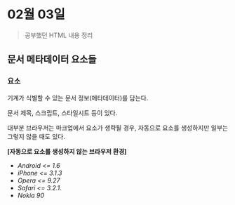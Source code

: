 # 02월 03일

> 공부했던 HTML 내용 정리

## 문서 메타데이터 요소들

### <head> 요소

기계가 식별할 수 있는 문서 정보(메타데이터)를 담는다.

문서 제목, 스크립트, 스타일시트 등이 있다.

대부분 브라우저는 마크업에서 <head> 요소가 생략될 경우, 자동으로 <head> 요소를 생성하지만 일부는 그렇지 않을 때도 있다.

**[자동으로 <head> 요소를 생성하지 않는 브라우저 환경]**

- *Android <= 1.6*
- *iPhone  <= 3.1.3*
- *Opera  <= 9.27*
- *Safari  <= 3.2.1.*
- *Nokia 90*

### <title> 요소

브라우저의 타이틀 바(Title Bar)나 페이지 탭에 보여지는 문서의 제목을 정의한다.

텍스트만 포함할 수 있으며 포함된 태그들은 해석되지 않는다.

### <meta> 요소

다른 메타 요소들(<title>, <base>, <link>, <style>)로 나타낼 수 없는 메타데이터를 정의할 때 사용한다.

[: 문서 레벨 메타데이터 요소 - HTML: Hypertext Markup Language | MDN](https://developer.mozilla.org/ko/docs/Web/HTML/Element/meta)

**[메타데이터의 종류]**

- charset이 설정된 경우 :

  - 페이지의 문자 인코딩을 선언한다.
  - 이 속성보다 요소의 `<head>`의 lang속성이 우선하여 적용된다. (예: <div lang="fr">)

- http-equiv 속성이 설정된 경우:

  - pragma 지시어(Directive)로 일반적으로 웹서버가 제공하는 웹페이지가 어떻게 제공되어야 하는지에 대한 정보를 제공.

  ```html
  <!--HTML 5에서는 더 이상 아래와 같이 사용되길 권장하지 않음.-->
  <meta http-equiv="Content-Type" content="text/html;charset=UTF-8">
  <!--3초 뒤에 url 값에 설정된 페이지로 이동하게 됨.-->
  <meta http-equiv="refresh" content="3;url=https://google.com">
  ```

- *name 속성이 설정된 경우:*

  - 전체 페이지에 적용되는 “문서 레벨 메타데이터”를 제공한다.
  - content 속성 값을 통해 설정

*- name 속성이 설정된 경우:*

*문서 수준 메타 데이터의 이름을 정의하며, content 속성 값을 통해 설정.*

### <link> 요소

현재 문서와 외부 리소스와의 관계(relation)를 명시한다.

이 요소는 스타일시트를 링크 하는데 가장 많이 사용된다.

[: 외부 리소스 연결 요소 - HTML: Hypertext Markup Language | MDN](https://developer.mozilla.org/ko/docs/Web/HTML/Element/link)

**[속성]**

- *rel    : 문서와의 관계 명시.*
- *type   : 링크된 리소스 MIME 타입 정의. (기본 적용: text/css)*
- *href   : 링크된 리소스 URL 설정.*

```html
<!--기본 스타일시트 설정-->
<link href="style.css" rel="stylesheet">

<!--대체 스타일시트 설정: View > Page Style 메뉴에서 사용할 스타일시트를 고를 수 있다. (Chrome은 해당 X)-->
<link href="default.css" rel="stylesheet" title="기본 스타일">
<link href="fancy.css" rel="alternate stylesheet" title="팬시">
<link href="basic.css" rel="alternate stylesheet" title="베이직">
```

### <style> 요소

문서나 문서 일부에 대한 스타일 정보를 포함한다.

기본적으로 CSS 언어가 사용된다.

[: 스타일 정보 요소 - HTML: Hypertext Markup Language | MDN](https://developer.mozilla.org/ko/docs/Web/HTML/Element/style)

```html
<!--일반적인 사용 예:-->
<style type="text/css">
  body {
    color: #323232;
  }
</style>

<!--scoped 속성 사용 예: ❖ 현재 제대로 지원하는 브라우저 없음.-->
<section>
  <style scoped>
    p { color: #902c1f; }
  </style>
  <p> ... </p>
</section>
```

### <base> 요소

문서 안의 모든 상대 URL이 사용할 기준 URL을 지정한다.

문서 하나에 하나만 존재해야한다.

```html
<base target="_blank" href="<http://www.example.com/>">
```